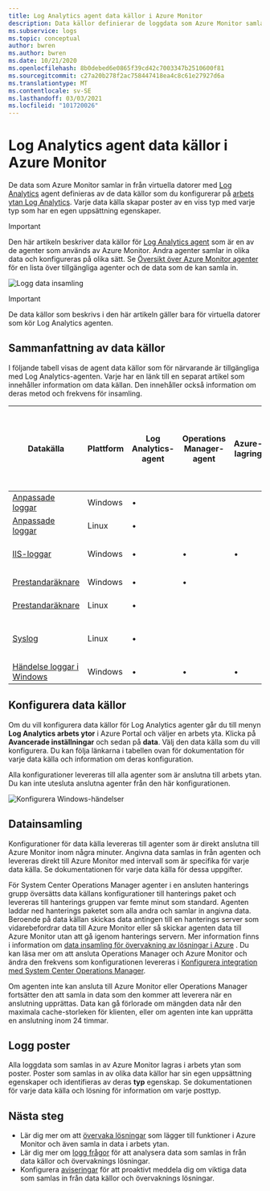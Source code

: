 ```yaml
---
title: Log Analytics agent data källor i Azure Monitor
description: Data källor definierar de loggdata som Azure Monitor samlar in från agenter och andra anslutna källor.  I den här artikeln beskrivs hur Azure Monitor använder data källor, förklarar hur du konfigurerar dem och ger en översikt över de olika data källor som är tillgängliga.
ms.subservice: logs
ms.topic: conceptual
author: bwren
ms.author: bwren
ms.date: 10/21/2020
ms.openlocfilehash: 8b0debed6e0865f39cd42c7003347b2510600f81
ms.sourcegitcommit: c27a20b278f2ac758447418ea4c8c61e27927d6a
ms.translationtype: MT
ms.contentlocale: sv-SE
ms.lasthandoff: 03/03/2021
ms.locfileid: "101720026"
---
```

# <a name="log-analytics-agent-data-sources-in-azure-monitor"></a>Log Analytics agent data källor i Azure Monitor
De data som Azure Monitor samlar in från virtuella datorer med [Log Analytics](./log-analytics-agent.md) agent definieras av de data källor som du konfigurerar på [arbets ytan Log Analytics](../logs/data-platform-logs.md).   Varje data källa skapar poster av en viss typ med varje typ som har en egen uppsättning egenskaper.

> [!IMPORTANT]
> Den här artikeln beskriver data källor för [Log Analytics agent](./log-analytics-agent.md) som är en av de agenter som används av Azure Monitor. Andra agenter samlar in olika data och konfigureras på olika sätt. Se [Översikt över Azure Monitor agenter](agents-overview.md) för en lista över tillgängliga agenter och de data som de kan samla in.

![Logg data insamling](media/agent-data-sources/overview.png)

> [!IMPORTANT]
> De data källor som beskrivs i den här artikeln gäller bara för virtuella datorer som kör Log Analytics agenten. 

## <a name="summary-of-data-sources"></a>Sammanfattning av data källor
I följande tabell visas de agent data källor som för närvarande är tillgängliga med Log Analytics-agenten.  Varje har en länk till en separat artikel som innehåller information om data källan.   Den innehåller också information om deras metod och frekvens för insamling. 


| Datakälla | Plattform | Log Analytics-agent | Operations Manager-agent | Azure-lagring | Operations Manager krävs. | Operations Manager agent data som skickas via hanterings gruppen | Insamlingsfrekvens |
| --- | --- | --- | --- | --- | --- | --- | --- |
| [Anpassade loggar](data-sources-custom-logs.md) | Windows |&#8226; |  | |  |  | vid ankomsten |
| [Anpassade loggar](data-sources-custom-logs.md) | Linux   |&#8226; |  | |  |  | vid ankomsten |
| [IIS-loggar](data-sources-iis-logs.md) | Windows |&#8226; |&#8226; |&#8226; |  |  |beror på inställningen för förnyelse av loggfil |
| [Prestandaräknare](data-sources-performance-counters.md) | Windows |&#8226; |&#8226; |  |  |  |som schemalagt, minst 10 sekunder |
| [Prestandaräknare](data-sources-performance-counters.md) | Linux |&#8226; |  |  |  |  |som schemalagt, minst 10 sekunder |
| [Syslog](data-sources-syslog.md) | Linux |&#8226; |  |  |  |  |från Azure Storage: 10 minuter; från agent: vid ankomsten |
| [Händelse loggar i Windows](data-sources-windows-events.md) |Windows |&#8226; |&#8226; |&#8226; |  |&#8226; | vid ankomsten |


## <a name="configuring-data-sources"></a>Konfigurera data källor
Om du vill konfigurera data källor för Log Analytics agenter går du till menyn **Log Analytics arbets ytor** i Azure Portal och väljer en arbets yta. Klicka på **Avancerade inställningar** och sedan på **data**. Välj den data källa som du vill konfigurera. Du kan följa länkarna i tabellen ovan för dokumentation för varje data källa och information om deras konfiguration.

Alla konfigurationer levereras till alla agenter som är anslutna till arbets ytan.  Du kan inte utesluta anslutna agenter från den här konfigurationen.

![Konfigurera Windows-händelser](media/agent-data-sources/configure-events.png)



## <a name="data-collection"></a>Datainsamling
Konfigurationer för data källa levereras till agenter som är direkt anslutna till Azure Monitor inom några minuter.  Angivna data samlas in från agenten och levereras direkt till Azure Monitor med intervall som är specifika för varje data källa.  Se dokumentationen för varje data källa för dessa uppgifter.

För System Center Operations Manager agenter i en ansluten hanterings grupp översätts data källans konfigurationer till hanterings paket och levereras till hanterings gruppen var femte minut som standard.  Agenten laddar ned hanterings paketet som alla andra och samlar in angivna data. Beroende på data källan skickas data antingen till en hanterings server som vidarebefordrar data till Azure Monitor eller så skickar agenten data till Azure Monitor utan att gå igenom hanterings servern. Mer information finns i information om [data insamling för övervakning av lösningar i Azure](../monitor-reference.md) .  Du kan läsa mer om att ansluta Operations Manager och Azure Monitor och ändra den frekvens som konfigurationen levereras i [Konfigurera integration med System Center Operations Manager](./om-agents.md).

Om agenten inte kan ansluta till Azure Monitor eller Operations Manager fortsätter den att samla in data som den kommer att leverera när en anslutning upprättas.  Data kan gå förlorade om mängden data når den maximala cache-storleken för klienten, eller om agenten inte kan upprätta en anslutning inom 24 timmar.

## <a name="log-records"></a>Logg poster
Alla loggdata som samlas in av Azure Monitor lagras i arbets ytan som poster.  Poster som samlas in av olika data källor har sin egen uppsättning egenskaper och identifieras av deras **typ** egenskap.  Se dokumentationen för varje data källa och lösning för information om varje posttyp.

## <a name="next-steps"></a>Nästa steg
* Lär dig mer om att [övervaka lösningar](../insights/solutions.md) som lägger till funktioner i Azure Monitor och även samla in data i arbets ytan.
* Lär dig mer om [logg frågor](../logs/log-query-overview.md) för att analysera data som samlas in från data källor och övervaknings lösningar.  
* Konfigurera [aviseringar](../alerts/alerts-overview.md) för att proaktivt meddela dig om viktiga data som samlas in från data källor och övervaknings lösningar.